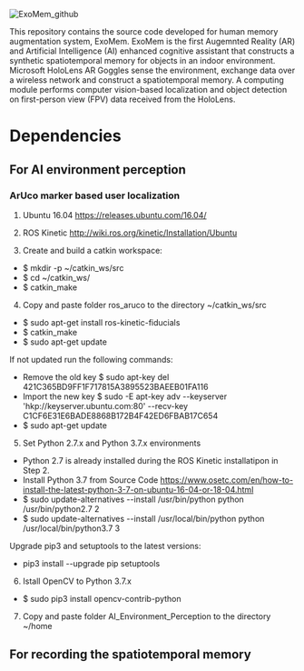 ![ExoMem_github](https://user-images.githubusercontent.com/7812207/170980352-71c7c8d8-5d7a-40be-9828-f7b873b0b838.png)

This repository contains the source code developed for human memory augmentation system, ExoMem. ExoMem is the first Augemnted Reality (AR) and Artificial Intelligence (AI) enhanced cognitive assistant that constructs a synthetic spatiotemporal memory for objects in an indoor environment. Microsoft HoloLens AR Goggles sense the environment, exchange data over a wireless network and construct a spatiotemporal memory. A computing module performs computer vision-based localization and object detection on first-person view (FPV) data received from the HoloLens.

# Dependencies

## For AI environment perception

### ArUco marker based user localization 

1. Ubuntu 16.04 
https://releases.ubuntu.com/16.04/

2. ROS Kinetic
http://wiki.ros.org/kinetic/Installation/Ubuntu

3. Create and build a catkin workspace:
  * $ mkdir -p ~/catkin_ws/src
  * $ cd ~/catkin_ws/
  * $ catkin_make
  
4. Copy and paste folder ros_aruco to the directory ~/catkin_ws/src
  * $ sudo apt-get install ros-kinetic-fiducials
  * $ catkin_make
  * $ sudo apt-get update
  
  If not updated run the following commands:
  * Remove the old key $ sudo apt-key del 421C365BD9FF1F717815A3895523BAEEB01FA116
  * Import the new key $ sudo -E apt-key adv --keyserver 'hkp://keyserver.ubuntu.com:80' --recv-key C1CF6E31E6BADE8868B172B4F42ED6FBAB17C654
  * $ sudo apt-get update

5. Set Python 2.7.x and Python 3.7.x environments
  * Python 2.7 is already installed during the ROS Kinetic installatipon in Step 2.
  * Install Python 3.7 from Source Code https://www.osetc.com/en/how-to-install-the-latest-python-3-7-on-ubuntu-16-04-or-18-04.html
  * $ sudo update-alternatives --install /usr/bin/python python /usr/bin/python2.7 2
  * $ sudo update-alternatives --install /usr/local/bin/python python /usr/local/bin/python3.7 3

  Upgrade pip3 and setuptools to the latest versions:
  * pip3 install --upgrade pip setuptools

6. Istall OpenCV to Python 3.7.x 
  * $ sudo pip3 install opencv-contrib-python
  
7. Copy and paste folder AI_Environment_Perception to the directory ~/home

## For recording the spatiotemporal memory
